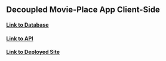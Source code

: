 ## Decoupled Movie-Place App Client-Side

#### [Link to Database](https://github.com/bradford-hamilton/Decoupled-Movie-Database-Server)
#### [Link to API](https://github.com/bradford-hamilton/Decoupled-Movie-API)

#### [Link to Deployed Site](https://decoupled-angular-movie-app.herokuapp.com/)
